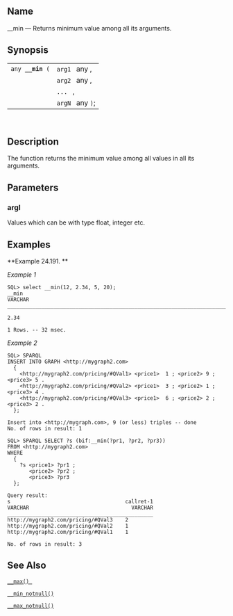<div id="fn_nm_min" class="refentry">

<div class="titlepage">

</div>

<div class="refnamediv">

## Name

\_\_min — Returns minimum value among all its arguments.

</div>

<div class="refsynopsisdiv">

## Synopsis

<div id="fsyn___min" class="funcsynopsis">

|                       |                  |
|-----------------------|------------------|
| `any `**`__min`**` (` | `arg1 ` any ,    |
|                       | `arg2 ` any ,    |
|                       | `... ` ,         |
|                       | `argN ` any `)`; |

<div class="funcprototype-spacer">

 

</div>

</div>

</div>

<div id="desc___min" class="refsect1">

## Description

The function returns the minimum value among all values in all its
arguments.

</div>

<div id="params___min" class="refsect1">

## Parameters

<div id="id94382" class="refsect2">

### argI

Values which can be with type float, integer etc.

</div>

</div>

<div id="examples___min" class="refsect1">

## Examples

<div id="ex___min" class="example">

**Example 24.191. **

<div class="example-contents">

<span class="emphasis">*Example 1* </span>

``` screen
SQL> select __min(12, 2.34, 5, 20);
__min
VARCHAR
_______________________________________________________________________________

2.34

1 Rows. -- 32 msec.
```

<span class="emphasis">*Example 2*</span>

``` programlisting
SQL> SPARQL
INSERT INTO GRAPH <http://mygraph2.com>
  {
    <http://mygraph2.com/pricing/#QVal1> <price1>  1 ; <price2> 9 ; <price3> 5 .
    <http://mygraph2.com/pricing/#QVal2> <price1>  3 ; <price2> 1 ; <price3> 4 .
    <http://mygraph2.com/pricing/#QVal3> <price1>  6 ; <price2> 2 ; <price3> 2 .
  };

Insert into <http://mygraph.com>, 9 (or less) triples -- done
No. of rows in result: 1

SQL> SPARQL SELECT ?s (bif:__min(?pr1, ?pr2, ?pr3))
FROM <http://mygraph2.com>
WHERE
  {
    ?s <price1> ?pr1 ;
       <price2> ?pr2 ;
       <price3> ?pr3
  };

Query result:
s                                     callret-1
VARCHAR                                 VARCHAR
_______________________________________________
http://mygraph2.com/pricing/#QVal3    2
http://mygraph2.com/pricing/#QVal2    1
http://mygraph2.com/pricing/#QVal1    1

No. of rows in result: 3
```

</div>

</div>

  

</div>

<div id="seealso___min" class="refsect1">

## See Also

<a href="fn_nm_max.html" class="link" title="__max"><code
class="function">__max() </code></a>

<a href="fn_nm_min_notnull.html" class="link"
title="__min_notnull"><code class="function">__min_notnull() </code></a>

<a href="fn_nm_max_notnull.html" class="link"
title="__max_notnull"><code class="function">__max_notnull() </code></a>

</div>

</div>
